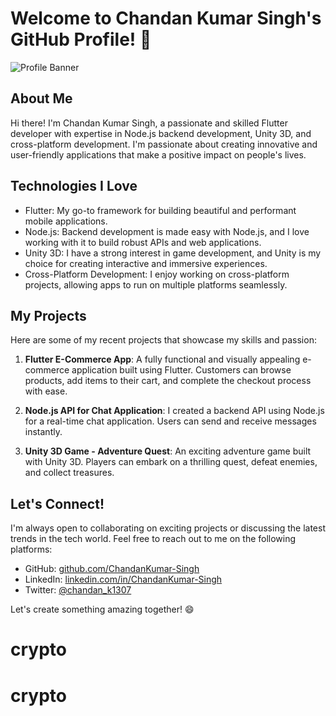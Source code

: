 # Welcome to Chandan Kumar Singh's GitHub Profile! 🚀

![Profile Banner](https://avatars.githubusercontent.com/u/91355859?v=4)

## About Me

Hi there! I'm Chandan Kumar Singh, a passionate and skilled Flutter developer with expertise in Node.js backend development, Unity 3D, and cross-platform development. I'm passionate about creating innovative and user-friendly applications that make a positive impact on people's lives.

## Technologies I Love

- Flutter: My go-to framework for building beautiful and performant mobile applications.
- Node.js: Backend development is made easy with Node.js, and I love working with it to build robust APIs and web applications.
- Unity 3D: I have a strong interest in game development, and Unity is my choice for creating interactive and immersive experiences.
- Cross-Platform Development: I enjoy working on cross-platform projects, allowing apps to run on multiple platforms seamlessly.

## My Projects

Here are some of my recent projects that showcase my skills and passion:

1. **Flutter E-Commerce App**: A fully functional and visually appealing e-commerce application built using Flutter. Customers can browse products, add items to their cart, and complete the checkout process with ease.

2. **Node.js API for Chat Application**: I created a backend API using Node.js for a real-time chat application. Users can send and receive messages instantly.

3. **Unity 3D Game - Adventure Quest**: An exciting adventure game built with Unity 3D. Players can embark on a thrilling quest, defeat enemies, and collect treasures.

## Let's Connect!

I'm always open to collaborating on exciting projects or discussing the latest trends in the tech world. Feel free to reach out to me on the following platforms:

- GitHub: [github.com/ChandanKumar-Singh](https://github.com/ChandanKumar-Singh)
- LinkedIn: [linkedin.com/in/ChandanKumar-Singh](https://www.linkedin.com/in/ChandanKumar-Singh)
- Twitter: [@chandan_k1307](https://twitter.com/chandan_k1307)

Let's create something amazing together! 😄
# crypto
# crypto
